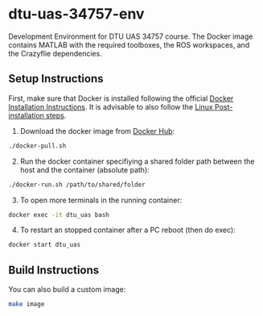 # dtu-uas-34757-env
Development Environment for DTU UAS 34757 course.
The Docker image contains MATLAB with the required toolboxes,
the ROS workspaces, and the Crazyflie dependencies.

## Setup Instructions
First, make sure that Docker is installed following the official [Docker Installation Instructions](https://docs.docker.com/engine/install/).
It is advisable to also follow the [Linux Post-installation steps](https://docs.docker.com/engine/install/linux-postinstall/).
 
1. Download the docker image from [Docker Hub](https://hub.docker.com/repository/docker/ezamoraa/dtu_uas_34757/general):

```bash
./docker-pull.sh
```

2. Run the docker container specifiying a shared folder path between the host and the container (absolute path):

```bash
./docker-run.sh /path/to/shared/folder
```

3. To open more terminals in the running container:

```bash
docker exec -it dtu_uas bash
```

4. To restart an stopped container after a PC reboot (then do exec):

```bash
docker start dtu_uas
```

## Build Instructions
You can also build a custom image:

```bash
make image
```
